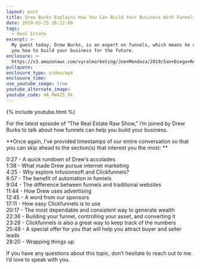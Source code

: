 ```yaml
---
layout: post
title: Drew Burks Explains How You Can Build Your Business With Funnels
date: 2019-03-25 16:12:00
tags:
  - Real Estate
excerpt: >-
  My guest today, Drew Burks, is an expert on funnels, which means he can tell
  you how to build your business for the future.
enclosure: >-
  https://s3.amazonaws.com/vyralmarketing/Joe+Mendoza/2019/San+Diego+Real+Estate-+Interview+with+Drew+Burks+on+Clickfunnels.mp4
pullquote:
enclosure_type: video/mp4
enclosure_time:
use_youtube_image: true
youtube_alternate_image:
youtube_code: 4A_RW4Z5_Dk
---
```


{% include youtube.html %}

For the latest episode of “The Real Estate Raw Show,” I’m joined by Drew Burks to talk about how funnels can help you build your business. 

**Once again, I’ve provided timestamps of our entire conversation so that you can skip ahead to the section(s) that interest you the most: **

0:27 - A quick rundown of Drew’s accolades<br>1:38 - What made Drew pursue internet marketing <br>4:25 - Why explore Infusionsoft and Clickfunnels?<br>6:57 - The benefit of automation in funnels<br>9:04 - The difference between funnels and traditional websites <br>11:44 - How Drew uses advertising<br>12:45 - A word from our sponsors <br>17:11 - How easy Clickfunnels is to use<br>20:17 - The most dependable and consistent way to generate wealth<br>22:36 - Building your funnel, controlling your asset, and converting it<br>23:28 - Clickfunnels is also a great way to keep track of the numbers<br>25:48 - A special offer for you that will help you attract buyer and seller leads<br>28:20 - Wrapping things up 

If you have any questions about this topic, don’t hesitate to reach out to me. I’d love to speak with you. <br>